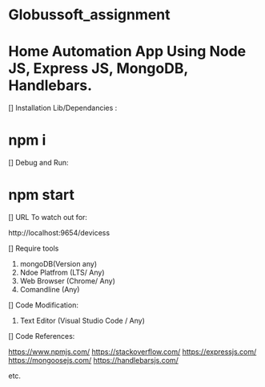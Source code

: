 # Globussoft_assignment
# Home Automation App Using Node JS, Express JS, MongoDB, Handlebars.

[] Installation Lib/Dependancies :

# npm i 

[] Debug and Run:

# npm start 

[] URL To watch out for:

http://localhost:9654/devicess

[] Require tools 

1. mongoDB(Version any)
2. Ndoe Platfrom (LTS/ Any)
3. Web Browser (Chrome/ Any)
4. Comandline (Any)

[] Code Modification: 

  1. Text Editor (Visual Studio Code / Any)

  [] Code References:

  https://www.npmjs.com/
  https://stackoverflow.com/
  https://expressjs.com/
  https://mongoosejs.com/
  https://handlebarsjs.com/

  etc. 